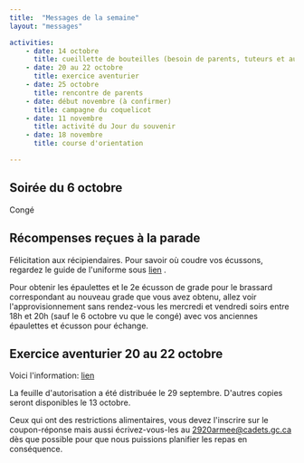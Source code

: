 ```yaml
---
title:  "Messages de la semaine"
layout: "messages"

activities: 
    - date: 14 octobre
      title: cueillette de bouteilles (besoin de parents, tuteurs et autres bénévoles avec voiture)
    - date: 20 au 22 octobre
      title: exercice aventurier
    - date: 25 octobre
      title: rencontre de parents
    - date: début novembre (à confirmer)
      title: campagne du coquelicot
    - date: 11 novembre
      title: activité du Jour du souvenir
    - date: 18 novembre
      title: course d'orientation

---
```

 
## Soirée du 6 octobre 
 
Congé

## Récompenses reçues à la parade

Félicitation aux récipiendaires. Pour savoir où coudre vos écussons, regardez le guide de l'uniforme sous [lien](https://www.cc2920.ca/ressources/ressources-cadets/) . 

Pour obtenir les épaulettes et le 2e écusson de grade pour le brassard correspondant au nouveau grade que vous avez obtenu, allez voir l'approvisionnement sans rendez-vous les mercredi et vendredi soirs entre 18h et 20h (sauf le 6 octobre vu que le congé) avec vos anciennes épaulettes et écusson pour échange.
 
## Exercice aventurier 20 au 22 octobre
 
Voici l'information:  [lien](https://1drv.ms/b/s!AkTIfKmoB8nugfpur1EJMgbHt3Js0g?e=s0jbE5)

La feuille d'autorisation a été distribuée le 29 septembre. D'autres copies seront disponibles le 13 octobre. 

Ceux qui ont des restrictions alimentaires, vous devez l'inscrire sur le coupon-réponse mais aussi écrivez-vous-les au 2920armee@cadets.gc.ca dès que possible pour que nous puissions planifier les repas en conséquence.
